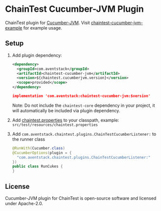 # ChainTest Cucumber-JVM Plugin

ChainTest plugin for [Cucumber-JVM](https://cucumber.io/docs/installation/java/).  Visit [chaintest-cucumber-jvm-example](https://github.com/anshooarora/chaintest/tree/main/examples/chaintest-cucumber-jvm-example) for example usage.

## Setup

1. Add plugin dependency:

    ```xml
    <dependency>
      <groupId>com.aventstack</groupId>
      <artifactId>chaintest-cucumber-jvm</artifactId>
      <version>${chaintest.cucumberjvm.version}</version>
      <scope>provided</scope>
    </dependency>
    ```

    ```json
    implementation 'com.aventstack:chaintest-cucumber-jvm:$version'
    ```

    Note: Do not include the `chaintest-core` dependency in your project, it will automatically be included via plugin dependency.

1. Add [chaintest.properties](https://github.com/anshooarora/chaintest/blob/main/Config.md) to your classpath, example: `src/test/resources/chaintest.properties`

1. Add `com.aventstack.chaintest.plugins.ChainTestCucumberListener:` to the runner class

    ```java
    @RunWith(Cucumber.class)
    @CucumberOptions(plugin = { 
      "com.aventstack.chaintest.plugins.ChainTestCucumberListener:" 
    })
    public class RunCukes {
    }
    ```

## License

Cucumber-JVM plugin for ChainTest is open-source software and licensed under Apache-2.0.
